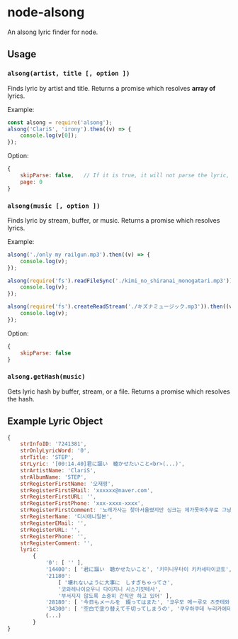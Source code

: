 # node-alsong
An alsong lyric finder for node.

## Usage
### `alsong(artist, title [, option ])`
Finds lyric by artist and title.
Returns a promise which resolves **array of** lyrics.

Example:
```js
const alsong = require('alsong');
alsong('ClariS', 'irony').then((v) => {
	console.log(v[0]);
});
```

Option:
```js
{
	skipParse: false,	// If it is true, it will not parse the lyric, and fields of xml response
	page: 0
}
```

### `alsong(music [, option ])`
Finds lyric by stream, buffer, or music.
Returns a promise which resolves lyrics.

Example:
```js
alsong('./only my railgun.mp3').then((v) => {
	console.log(v);
});

alsong(require('fs').readFileSync('./kimi_no_shiranai_monogatari.mp3')).then((v) => {
	console.log(v);
});

alsong(require('fs').createReadStream('./キズナミュージック.mp3')).then((v) => {
	console.log(v);
});
```

Option:
```js
{
	skipParse: false
}
```


### `alsong.getHash(music)`
Gets lyric hash by buffer, stream, or a file.
Returns a promise which resolves the hash.

## Example Lyric Object
```js
{
	strInfoID: '7241381',
	strOnlyLyricWord: '0',
	strTitle: 'STEP',
	strLyric: '[00:14.40]君に謳い　聴かせたいこと<br>(...)',
	strArtistName: 'ClariS',
	strAlbumName: 'STEP',
	strRegisterFirstName: '오재령',
	strRegisterFirstEMail: 'xxxxxx@naver.com',
	strRegisterFirstURL: '',
	strRegisterFirstPhone: 'xxx-xxxx-xxxx',
	strRegisterFirstComment: '노래가사는 찾아서올렸지만 싱크는 제가못마추무로 그냥가사만 올릴게요 ㅠㅠ',
	strRegisterName: '디시애니일본',
	strRegisterEMail: '',
	strRegisterURL: '',
	strRegisterPhone: '',
	strRegisterComment: '',
	lyric:
		{
			'0': [ '' ],
			'14400': [ '君に謳い　聴かせたいこと', '키미니우타이 키카세타이코토', '네게 간절하게 들려주고 싶은 말' ],
			'21180':
				[ '壊れないように大事に　しすぎちゃってさ',
				'코와레나이요우니 다이지니 시스기챳테사',
				'부서지지 않도록 소중히 간직만 하고 있어' ],
			'28180': [ '今日もメールを　綴ってはまた', '쿄우모 메ー루오 츠즛테와 마타', '오늘도 메일을 쌓아두고서는 또' ],
			'34300': [ '空白で塗り替えて千切ってしまうの', '쿠우하쿠데 누리카에테 치깃테시마우노', '공백으로 다시 칠해 지워버려' ],
			(...)
		}
}
```

